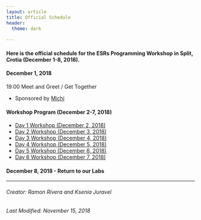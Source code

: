 ```yaml
---
layout: article
title: Official Schedule
header:
  theme: dark
    
---
```


#### Here is the official schedule for the ESRs Programming Workshop in Split, Crotia (December 1-8, 2018).   

#### December 1, 2018
19:00 Meet and Greet / Get Together 
- Sponsored by [Michi](https://www.palaeontologie.geowissenschaften.uni-muenchen.de/personen/wissenschaft/michael_eitel/index.html)

#### Workshop Program (December 2-7, 2018)

- [Day 1 Workshop (December 2, 2018)](/ESR_workshop/Day1.html)
- [Day 2 Workshop (December 3, 2018)](/ESR_workshop/Day2.html)
- [Day 3 Workshop (December 4, 2018)](/ESR_workshop/Day3.html)
- [Day 4 Workshop (December 5, 2018)](/ESR_workshop/Day4.html)
- [Day 5 Workshop (December 6, 2018)](/ESR_workshop/Day5.html)
- [Day 6 Workshop (December 7, 2018)](/ESR_workshop/Day6.html) 


#### December 8, 2018 - Return to our Labs

---
###### Creator: Ramon Rivera and Ksenia Juravel 
###### Last Modified: November 15, 2018  
